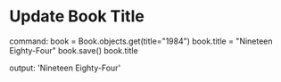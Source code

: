 # Update Book Title

command:
book = Book.objects.get(title="1984")
book.title = "Nineteen Eighty-Four"
book.save()
book.title

output:
'Nineteen Eighty-Four'
